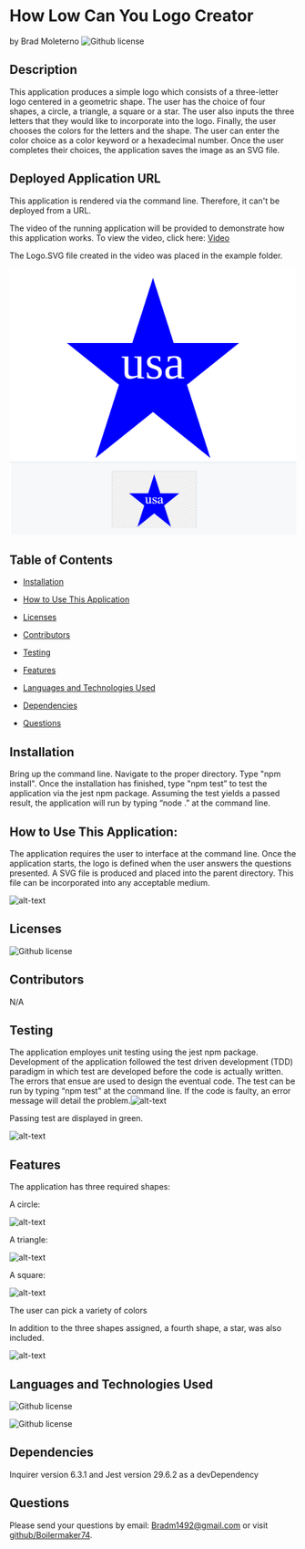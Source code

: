 # How Low Can You Logo Creator  

  by Brad Moleterno    ![Github license](https://img.shields.io/badge/license-MIT-blue.svg) 

## Description 

This application produces a simple logo which consists of a three-letter logo centered in a geometric shape. The user has the choice of four shapes, a circle, a triangle, a square or a star. The user also inputs the three letters that they would like to incorporate into the logo. Finally, the user chooses the colors for the letters and the shape. The user can enter the color choice as a color keyword or a hexadecimal number. Once the user completes their choices, the application saves the image as an SVG file. 

## Deployed Application URL 

This application is rendered via the command line.  Therefore, it can't be deployed from a URL.   

The video of the running application will be provided to demonstrate how this application works. To view the video, click here: [Video](https://watch.screencastify.com/v/7IBmHgINiFxD86neVPax) 

The Logo.SVG file created in the video was placed in the example folder. 

![alt-text](./examples/logo-from-demo.svg) 
![alt-text](./assets/logofromvideo.png)

## Table of Contents 

* [Installation](#installation) 

* [How to Use This Application](#how-to-use-this-application) 

* [Licenses](#Licenses) 

* [Contributors](#contributors) 

* [Testing](#testing) 

* [Features](#features) 

* [Languages and Technologies Used](#languages-and-technologies-used) 

* [Dependencies](#dependencies) 

* [Questions](#questions) 

  

## Installation 

Bring up the command line. Navigate to the proper directory. Type "npm install". Once the installation has finished, type "npm test” to test the application via the jest npm package. Assuming the test yields a passed result, the application will run by typing “node  .” at the command line. 

## How to Use This Application: 

The application requires the user to interface at the command line.  Once the application starts, the logo is defined when the user answers the questions presented. A SVG file is produced and placed into the parent directory. This file can be incorporated into any acceptable medium. 

![alt-text](examples/images/screenshot.png)  

  

## Licenses 

![Github license](https://img.shields.io/badge/license-MIT-blue.svg) 

## Contributors 

N/A 

## Testing 

The application employes unit testing using the jest npm package. Development of the application followed the test driven development (TDD) paradigm in which test are developed before the code is actually written. The errors that ensue are used to design the eventual code. The test can be run by typing “npm test” at the command line. If the code is faulty, an error message will detail the problem.![alt-text](assets/images/screenshot1.png) 

 Passing test are displayed in green. 

![alt-text](assets/images/screenshot1.png) 

## Features 

The application has three required shapes: 

A circle: 

![alt-text](assets/images/screenshot1.png) 

A triangle: 

![alt-text](assets/images/screenshot1.png) 

 A square: 

![alt-text](assets/images/screenshot1.png) 

The user can pick a variety of colors 

In addition to the three shapes assigned, a fourth shape, a star, was also included. 

![alt-text](assets/images/screenshot1.png) 

## Languages and Technologies Used 

![Github license](https://img.shields.io/badge/Language-HTML,JavaScript-blue.svg) 

![Github license](https://img.shields.io/badge/Technology-NodeJs-blue.svg) 

## Dependencies 

Inquirer version 6.3.1 and Jest version 29.6.2 as a devDependency 

 

## Questions 

Please send your questions by email:  Bradm1492@gmail.com or visit [github/Boilermaker74](https://github.com/Boilermaker74). 
